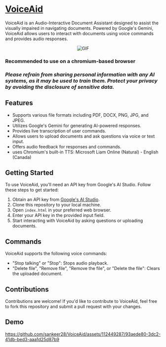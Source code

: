 # [VoiceAid](https://voice-aid.vercel.app/)

VoiceAid is an Audio-Interactive Document Assistant designed to assist the visually impaired in navigating documents. Powered by Google's Gemini, VoiceAid allows users to interact with documents using voice commands and provides audio responses.
<p align="center">
  <img src="https://github.com/sankeer28/VoiceAid/assets/112449287/1c077fc9-832d-4a7a-b53c-898955d7efe8" alt="GIF"/>
</p>


### Recommended to use on a chromium-based browser
### *Please refrain from sharing personal information with any AI systems, as it may be used to train them. Protect your privacy by avoiding the disclosure of sensitive data.*
## Features
- Supports various file formats including PDF, DOCX, PNG, JPG, and JPEG.
- Utilizes Google's Gemini for generating AI-powered responses.
- Provides live transcription of user commands.
- Allows users to upload documents and ask questions via voice or text input.
- Offers audio feedback for responses and commands.
- uses Chromium's built-in TTS: Microsoft Liam Online (Natural) - English (Canada) 
## Getting Started

To use VoiceAid, you'll need an API key from Google's AI Studio. Follow these steps to get started:

1. Obtain an API key from [Google's AI Studio](https://aistudio.google.com/app/apikey).
2. Clone this repository to your local machine.
3. Open `index.html` in your preferred web browser.
4. Enter your API key in the provided input field.
5. Start interacting with VoiceAid by asking questions or uploading documents.

## Commands

VoiceAid supports the following voice commands:

- "Stop talking" or "Stop": Stops audio playback.
- "Delete file", "Remove file", "Remove the file", or "Delete the file": Clears the uploaded document.

## Contributions

Contributions are welcome! If you'd like to contribute to VoiceAid, feel free to fork this repository and submit a pull request with your changes.

## Demo
https://github.com/sankeer28/VoiceAid/assets/112449287/93aede80-3dc2-41db-bed3-aaa1d25d87b9


